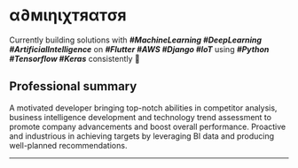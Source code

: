 # α∂мιηιχтяαтσя 

Currently building solutions with ***#MachineLearning #DeepLearning #ArtificialIntelligence*** on ***#Flutter #AWS #Django #IoT*** using ***#Python #Tensorflow #Keras*** consistently 🤝

## Professional summary

A motivated developer bringing top-notch abilities in competitor analysis, business intelligence development and technology trend assessment to promote company advancements and boost overall performance. Proactive and industrious in achieving targets by leveraging BI data and producing well-planned recommendations.

------------------------------
<!-- ### Top projects -->

<!--
**Adminixtrator/Adminixtrator** is a ✨ _special_ ✨ repository because its `README.md` (this file) appears on your GitHub profile.

Here are some ideas to get you started:

- 🔭 I’m currently working on ...
- 🌱 I’m currently learning ...
- 👯 I’m looking to collaborate on ...
- 🤔 I’m looking for help with ...
- 💬 Ask me about ...
- 📫 How to reach me: ...
- 😄 Pronouns: ...
- ⚡ Fun fact: ...
-->
